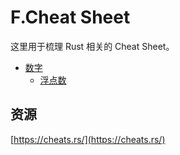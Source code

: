 # F.Cheat Sheet

这里用于梳理 Rust 相关的 Cheat Sheet。

- [数字]()
    - [浮点数](./safe-guides/Appendix/cheat-sheet/Numbers/float.md)



##  资源

[https://cheats.rs/](https://cheats.rs/)




